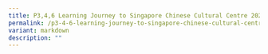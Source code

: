 ```yaml
---
title: P3,4,6 Learning Journey to Singapore Chinese Cultural Centre 2025
permalink: /p3-4-6-learning-journey-to-singapore-chinese-cultural-centre-2025/
variant: markdown
description: ""
---
```

